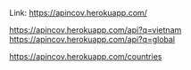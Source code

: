 Link: https://apincov.herokuapp.com/

https://apincov.herokuapp.com/api?q=vietnam
https://apincov.herokuapp.com/api?q=global

https://apincov.herokuapp.com/countries